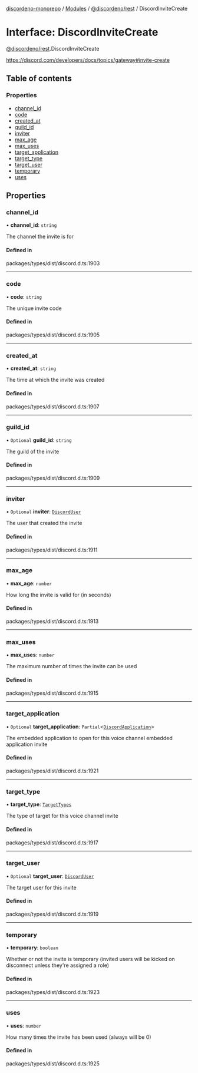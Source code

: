[discordeno-monorepo](../README.md) / [Modules](../modules.md) / [@discordeno/rest](../modules/discordeno_rest.md) / DiscordInviteCreate

# Interface: DiscordInviteCreate

[@discordeno/rest](../modules/discordeno_rest.md).DiscordInviteCreate

https://discord.com/developers/docs/topics/gateway#invite-create

## Table of contents

### Properties

- [channel_id](discordeno_rest.DiscordInviteCreate.md#channel_id)
- [code](discordeno_rest.DiscordInviteCreate.md#code)
- [created_at](discordeno_rest.DiscordInviteCreate.md#created_at)
- [guild_id](discordeno_rest.DiscordInviteCreate.md#guild_id)
- [inviter](discordeno_rest.DiscordInviteCreate.md#inviter)
- [max_age](discordeno_rest.DiscordInviteCreate.md#max_age)
- [max_uses](discordeno_rest.DiscordInviteCreate.md#max_uses)
- [target_application](discordeno_rest.DiscordInviteCreate.md#target_application)
- [target_type](discordeno_rest.DiscordInviteCreate.md#target_type)
- [target_user](discordeno_rest.DiscordInviteCreate.md#target_user)
- [temporary](discordeno_rest.DiscordInviteCreate.md#temporary)
- [uses](discordeno_rest.DiscordInviteCreate.md#uses)

## Properties

### channel_id

• **channel_id**: `string`

The channel the invite is for

#### Defined in

packages/types/dist/discord.d.ts:1903

---

### code

• **code**: `string`

The unique invite code

#### Defined in

packages/types/dist/discord.d.ts:1905

---

### created_at

• **created_at**: `string`

The time at which the invite was created

#### Defined in

packages/types/dist/discord.d.ts:1907

---

### guild_id

• `Optional` **guild_id**: `string`

The guild of the invite

#### Defined in

packages/types/dist/discord.d.ts:1909

---

### inviter

• `Optional` **inviter**: [`DiscordUser`](discordeno_rest.DiscordUser.md)

The user that created the invite

#### Defined in

packages/types/dist/discord.d.ts:1911

---

### max_age

• **max_age**: `number`

How long the invite is valid for (in seconds)

#### Defined in

packages/types/dist/discord.d.ts:1913

---

### max_uses

• **max_uses**: `number`

The maximum number of times the invite can be used

#### Defined in

packages/types/dist/discord.d.ts:1915

---

### target_application

• `Optional` **target_application**: `Partial`<[`DiscordApplication`](discordeno_rest.DiscordApplication.md)\>

The embedded application to open for this voice channel embedded application invite

#### Defined in

packages/types/dist/discord.d.ts:1921

---

### target_type

• **target_type**: [`TargetTypes`](../enums/discordeno_rest.TargetTypes.md)

The type of target for this voice channel invite

#### Defined in

packages/types/dist/discord.d.ts:1917

---

### target_user

• `Optional` **target_user**: [`DiscordUser`](discordeno_rest.DiscordUser.md)

The target user for this invite

#### Defined in

packages/types/dist/discord.d.ts:1919

---

### temporary

• **temporary**: `boolean`

Whether or not the invite is temporary (invited users will be kicked on disconnect unless they're assigned a role)

#### Defined in

packages/types/dist/discord.d.ts:1923

---

### uses

• **uses**: `number`

How many times the invite has been used (always will be 0)

#### Defined in

packages/types/dist/discord.d.ts:1925
